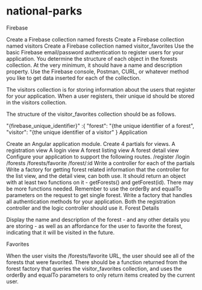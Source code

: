 # national-parks

Firebase

Create a Firebase collection named forests
Create a Firebase collection named visitors
Create a Firebase collection named visitor_favorites
Use the basic Firebase email/password authentication to register users for your application.
You determine the structure of each object in the forests collection. At the very minimum, it should have a name and description property. Use the Firebase console, Postman, CURL, or whatever method you like to get data inserted for each of the collection.

The visitors collection is for storing information about the users that register for your application. When a user registers, their unique id should be stored in the visitors collection.

The structure of the visitor_favorites collection should be as follows.

"{firebase_unique_identifier}" :{
    "forest": "{the unique identifier of a forest",
    "visitor": "{the unique identifier of a visitor"
}
Application

Create an Angular application module.
Create 4 partials for views.
A registration view
A login view
A forest listing view
A forest detail view
Configure your application to support the following routes.
/register
/login
/forests
/forests/favorite
/forest/:id
Write a controller for each of the partials
Write a factory for getting forest related information that the controller for the list view, and the detail view, can both use. It should return an object with at least two functions on it - getForests() and getForest(id). There may be more functions needed. Remember to use the orderBy and equalTo parameters on the request to get single forest.
Write a factory that handles all authentication methods for your application. Both the registration controller and the logic controller should use it.
Forest Details

Display the name and description of the forest - and any other details you are storing - as well as an affordance for the user to favorite the forest, indicating that it will be visited in the future.

Favorites

When the user visits the /forests/favorite URL, the user should see all of the forests that were favorited. There should be a function returned from the forest factory that queries the visitor_favorites collection, and uses the orderBy and equalTo parameters to only return items created by the current user.
